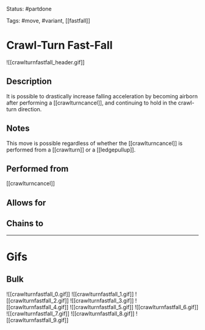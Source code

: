 Status: #partdone

Tags: #move, #variant, [[fastfall]]

# Crawl-Turn Fast-Fall
![[crawlturnfastfall_header.gif]]
## Description
It is possible to drastically increase falling acceleration by becoming airborn after performing a [[crawlturncancel]], and continuing to hold in the crawl-turn direction.

## Notes
This move is possible regardless of whether the [[crawlturncancel]] is performed from a [[crawlturn]] or a [[ledgepullup]].

## Performed from
[[crawlturncancel]]

## Allows for


## Chains to


___
# Gifs
## Bulk
![[crawlturnfastfall_0.gif]]
![[crawlturnfastfall_1.gif]]
![[crawlturnfastfall_2.gif]]
![[crawlturnfastfall_3.gif]]
![[crawlturnfastfall_4.gif]]
![[crawlturnfastfall_5.gif]]
![[crawlturnfastfall_6.gif]]
![[crawlturnfastfall_7.gif]]
![[crawlturnfastfall_8.gif]]
![[crawlturnfastfall_9.gif]]